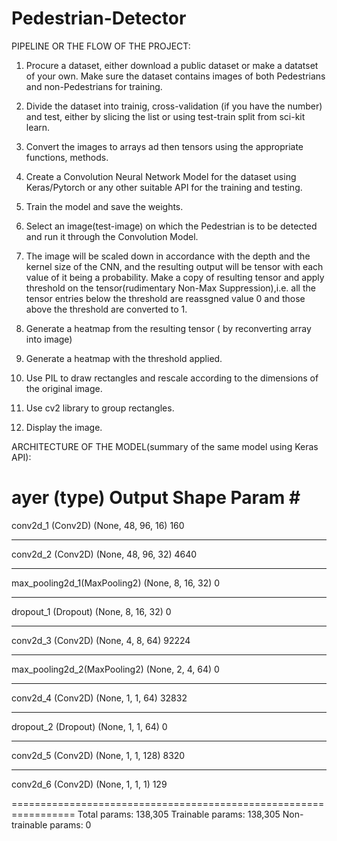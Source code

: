 # Pedestrian-Detector
PIPELINE OR THE FLOW OF THE PROJECT:

1) Procure a dataset, either download a public dataset or make a datatset of your own.
   	Make sure the dataset contains images of both Pedestrians and non-Pedestrians for training.

2) Divide the dataset into trainig, cross-validation (if you have the number) and test, either by slicing the list or
	using test-train split from sci-kit learn.

3) Convert the images to arrays ad then tensors using the appropriate functions, methods.

4) Create a Convolution Neural Network Model for the dataset using Keras/Pytorch or any other suitable API for the training and testing.

5) Train the model and save the weights.

6) Select an image(test-image) on which the Pedestrian is to be detected and run it through the Convolution Model.

7) The image will be scaled down in accordance with the depth and the kernel size of the CNN, and the resulting output will be tensor with each value of it being a probability. Make a copy of resulting tensor and apply threshold on the tensor(rudimentary Non-Max Suppression),i.e. all the tensor entries below the threshold are reassgned value 0 and those above the threshold are converted to 1. 

8) Generate a heatmap from the resulting tensor ( by reconverting array into image)

9) Generate a heatmap with the threshold applied.

10) Use PIL to draw rectangles and rescale according to the dimensions of the original image.

11) Use cv2 library to group rectangles.

12) Display the image. 

ARCHITECTURE OF THE MODEL(summary of the same model using Keras API):

ayer (type)                 Output Shape              Param # 
=================================================================
conv2d_1 (Conv2D)            (None, 48, 96, 16)        160 
_________________________________________________________________
conv2d_2 (Conv2D)            (None, 48, 96, 32)        4640 
_________________________________________________________________
max_pooling2d_1(MaxPooling2) (None, 8, 16, 32)         0 
_________________________________________________________________
dropout_1 (Dropout)          (None, 8, 16, 32)         0 
_________________________________________________________________
conv2d_3 (Conv2D)            (None, 4, 8, 64)          92224 
_________________________________________________________________
max_pooling2d_2(MaxPooling2) (None, 2, 4, 64)          0 
_________________________________________________________________
conv2d_4 (Conv2D)            (None, 1, 1, 64)          32832 
_________________________________________________________________
dropout_2 (Dropout)          (None, 1, 1, 64)          0 
_________________________________________________________________
conv2d_5 (Conv2D)            (None, 1, 1, 128)         8320 
_________________________________________________________________
conv2d_6 (Conv2D)            (None, 1, 1, 1)           129 
        
=================================================================
Total params: 138,305
Trainable params: 138,305
Non-trainable params: 0

